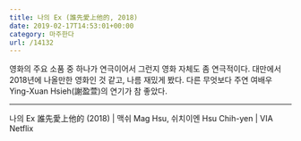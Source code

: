 ```yaml
---
title: 나의 Ex (誰先愛上他的, 2018)
date: 2019-02-17T14:53:01+00:00
category: 마주한다
url: /14132
---
```


영화의 주요 소품 중 하나가 연극이어서 그런지 영화 자체도 좀 연극적이다. 대만에서 2018년에 나올만한 영화인 것 같고, 나름 재밌게 봤다. 다른 무엇보다 주연 여배우 Ying-Xuan Hsieh(謝盈萱)의 연기가 참 좋았다.

---

나의 Ex 誰先愛上他的 (2018) | 맥쉬 Mag Hsu, 쉬치이엔 Hsu Chih-yen | VIA Netflix
